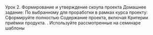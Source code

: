 Урок 2. Формирование и утверждение скоупа проекта
Домашнее задание:
По выбранному для проработки в рамках курса проекту:
Сформируйте полностью Содержание проекта, включая Критерии приёмки продукта.
.
Используйте рассмотренные на семинаре шаблоны